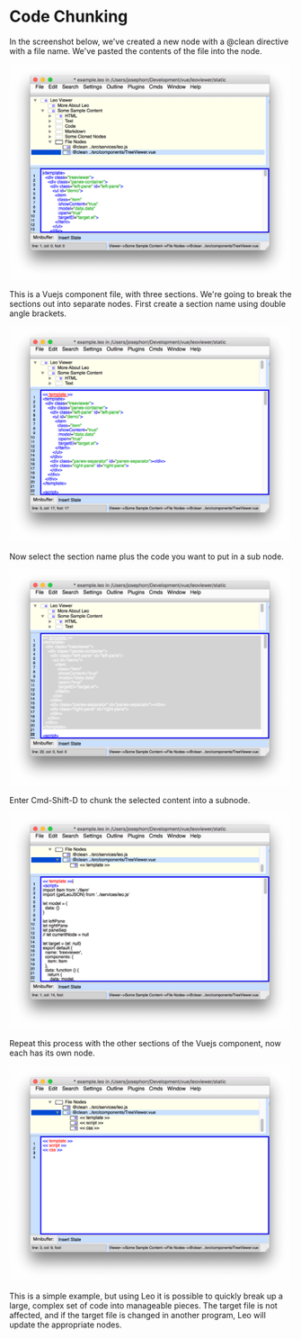 # Code Chunking

In the screenshot below, we've created a new node with a @clean directive with a file name. 
We've pasted the contents of the file into the node.

<img width="500" src="leo4.png" alt="ScreenShot">

This is a Vuejs component file, with three sections. We're going to break the sections out into separate nodes. First create a section name using double angle brackets.

<img width="500" src="leo5.png" alt="ScreenShot">

Now select the section name plus the code you want to put in a sub node.

<img width="500" src="leo6.png" alt="ScreenShot">

Enter Cmd-Shift-D to chunk the selected content into a subnode.

<img width="500" src="leo7.png" alt="ScreenShot">

Repeat this process with the other sections of the Vuejs component, now each has its own node. 

<img width="500" src="leo8.png" alt="ScreenShot">

This is a simple example, but using Leo it is possible to quickly break up a large, complex set of code into manageable pieces. The target file is not affected, and if the target file is changed in another program, Leo will update the appropriate nodes.

